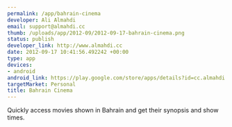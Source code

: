 ```yaml
--- 
permalink: /app/bahrain-cinema
developer: Ali Almahdi
email: support@almahdi.cc
thumb: /uploads/app/2012-09/2012-09-17-bahrain-cinema.png
status: publish
developer_link: http://www.almahdi.cc
date: 2012-09-17 10:41:56.492242 +00:00
type: app
devices: 
- android
android_link: https://play.google.com/store/apps/details?id=cc.almahdi.bahraincinema
targetMarket: Personal
title: Bahrain Cinema
---
```


Quickly access movies shown in Bahrain and get their synopsis and show times.
